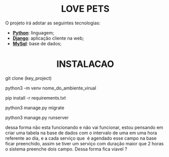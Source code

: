 <h1 align="center">LOVE PETS</h1>
 
O projeto irá adotar as seguintes tecnologias:

- **[Python](https://www.python.org/)**: linguagem;
- **[Django](https://www.djangoproject.com/)**: aplicação cliente na web;
- **[MySql](https://www.mysql.com/)**: base de dados;



<h1 align="center">INSTALACAO</h1>

git clone (key_project)

python3 -m venv nome_do_ambiente_virual

pip install -r requirements.txt

python3 manage.py migrate

python3 manage.py runserver





dessa forma não esta funcionando e não vai funcionar, estou pensando em criar uma tabela na base de dados com o intervalo de uma em uma hora referente ao dia, e a cada serviço que  é agendado esse campo na base ficar preenchido, assim se tiver um serviço com duração maior que 2 horas o sistema preenche dois campo. Dessa forma fica viavel ? 